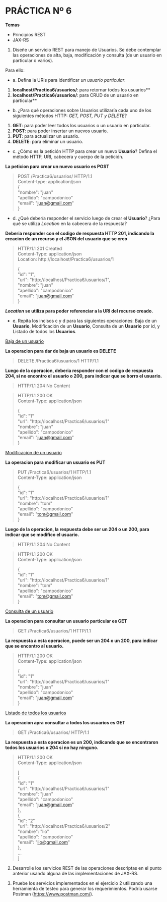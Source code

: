 # PRÁCTICA Nº 6

**Temas**
- Principios REST
- JAX-RS

1. Diseñe un servicio REST para manejo de Usuarios. Se debe contemplar las operaciones de alta, baja, modificación y consulta (de un usuario en particular o varios). 

Para ello:

* a. Defina la URIs para identificar *un usuario particular*.<br>

1. **localhost/Practica6/usuarios/**: para retornar todos los usuarios**
2. **localhost/Practica6/usuarios/<id>**: para CRUD de un usuario en particular**

* b. ¿Para qué operaciones sobre Usuarios utilizaría cada uno de los siguientes métodos HTTP: _GET, POST, PUT y DELETE_?<br>

1. **GET**: para poder leer todos los usuarios o un usuario en particular.
2. **POST**: para poder insertar un nuevos usuario.
3. **PUT**: para actualizar un usuario.
4. **DELETE**: para eliminar un usuario.

* c. ¿Cómo es la petición HTTP para crear un nuevo **Usuario**? Defina el método HTTP, URI, cabecera y cuerpo de la petición.<br>

**La peticion para crear un nuevo usuario es POST**
> POST /Practica6/usuarios/ HTTP/1.1<br>
> Content-type: application/json<br>
> {<br>
>   "nombre": "juan"<br>
>   "apellido": "campodonico"<br>
>   "email": "juan@gmail.com"<br>
> }<br>

* d. ¿Qué debería responder el servicio luego de crear el **Usuario**? ¿Para qué se utiliza _Location_ en la cabecera de la respuesta?<br>

**Deberia responder con el codigo de respuesta HTTP 201, indicando la creacion de un recurso y el JSON del usuario que se creo**
> HTTP/1.1 201 Created<br>
> Content-Type: application/json<br>
> Location: http://localhost/Practica6/usuarios/1<br>
>
> {<br>
>   "id": "1",<br>
>   "url": "http://localhost/Practica6/usuarios/1",<br>
>   "nombre": "juan"<br>
>   "apellido": "campodonico"<br>
>   "email": "juan@gmail.com"<br>
> }


**_Location_ se utiliza para poder referenciar a la URI del recurso creado.**

* e. Repita los incisos c y d para las siguientes operaciones: Baja de un **Usuario**, Modificación de un **Usuario**, Consulta de un **Usuario** por id, y Listado de todos los **Usuarios**.<br>

<ins>Baja de un usuario</ins>

**La operacion para dar de baja un usuario es DELETE**
> DELETE /Practica6/usuarios/1 HTTP/1.1<br>

**Luego de la operacion, deberia responder con el codigo de respuesta 204, si no encontro el usuario o 200, para indicar que se borro el usuario.**

> HTTP/1.1 204 No Content

> HTTP/1.1 200 OK<br>
> Content-Type: application/json<br>
>
> {<br>
>   "id": "1"<br>
>   "url": "http://localhost/Practica6/usuarios/1"<br>
>   "nombre": "juan"<br>
>   "apellido": "campodonico"<br>
>   "email": "juan@gmail.com"<br>
> }

<ins>Modificacion de un usuario</ins>

**La operacion para modificar un usuario es PUT**
> PUT /Practica6/usuarios/1 HTTP/1.1<br>
> Content-Type: application/json<br>
>
> {<br>
>   "id": "1"<br>
>   "url": "http://localhost/Practica6/usuarios/1"<br>
>   "nombre": "tom"<br>
>   "apellido": "campodonico"<br>
>   "email": "tom@gmail.com"<br>
> }

**Luego de la operacion, la respuesta debe ser un 204 o un 200, para indicar que se modifico el usuario.**

>HTTP/1.1 204 No Content

>HTTP/1.1 200 OK<br>
>Content-Type: application/json<br>
>
> {<br>
>   "id": "1"<br>
>   "url": "http://localhost/Practica6/usuarios/1"<br>
>   "nombre": "tom"<br>
>   "apellido": "campodonico"<br>
>   "email": "tom@gmail.com"<br>
> }

<ins>Consulta de un usuario</ins>

**La operacion para consultar un usuario particular es GET**

> GET /Practica6/usuarios/1 HTTP/1.1

**La respuesta a esta operacion, puede ser un 204 o un 200, para indicar que se encontro al usuario.**

> HTTP/1.1 200 OK<br>
> Content-Type: application/json<br>
>
> {<br>
>   "id": "1"<br>
>   "url": "http://localhost/Practica6/usuarios/1"<br>
>   "nombre": "juan"<br>
>   "apellido": "campodonico"<br>
>   "email": "juan@gmail.com"<br>
> }

<ins>Listado de todos los usuarios</ins>

**La operacion apra consultar a todos los usuarios es GET**

> GET /Practica6/usuarios/ HTTP/1.1

**La respuesta a esta operacion es un 200, indicando que se encontraron todos los usuarios o 204 si no hay ninguno.**

> HTTP/1.1 200 OK<br>
> Content-Type: application/json<br>
>
> [<br>
>   {<br>
>     "id": "1"<br>
>     "url": "http://localhost/Practica6/usuarios/1"<br>
>     "nombre": "juan"<br>
>     "apellido": "campodonico"<br>
>     "email": "juan@gmail.com"<br>
>   },<br>
>   {<br>
>     "id": "2"<br>
>     "url": "http://localhost/Practica6/usuarios/2"<br>
>     "nombre": "lio"<br>
>     "apellido": "campodonico"<br>
>     "email": "lio@gmail.com"<br>
>   },<br>
>   ...<br>
> ]

2. Desarrolle los servicios REST de las operaciones descriptas en el punto anterior usando alguna de las implementaciones de JAX-RS.

3. Pruebe los servicios implementados en el ejercicio 2 utilizando una herramienta de testeo para generar los requerimientos. Podría usarse Postman (<https://www.postman.com/>).
